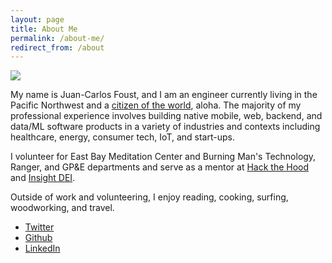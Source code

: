 ```yaml
---
layout: page
title: About Me
permalink: /about-me/
redirect_from: /about
---
```


<img src="https://f001.backblazeb2.com/file/fototropik/albums/ruston/ruston-3.jpg">

My name is Juan-Carlos Foust, and I am an engineer currently living in the Pacific Northwest and a [citizen of the world], aloha. The majority of my professional experience involves building native mobile, web, backend, and data/ML software products in a variety of industries and contexts including healthcare, energy, consumer tech, IoT, and start-ups.

I volunteer for East Bay Meditation Center and Burning Man's Technology, Ranger, and GP&E departments and serve as a mentor at [Hack the Hood] and [Insight DEI].

Outside of work and volunteering, I enjoy reading, cooking, surfing, woodworking, and travel.

- [Twitter](https://twitter.com/kharmabum)
- [Github](https://github.com/kharmabum)
- [LinkedIn](https://www.linkedin.com/in/foustjc/)

[Hack the Hood]: https://www.hackthehood.org
[Insight DEI]: https://insightfellows.com/scholarships
[citizen of the world]: http://fototropik.com/quotes/#:~:text=If%20thought%20is%20something%20we%20share%2C%20then%20so%20is%20reason
